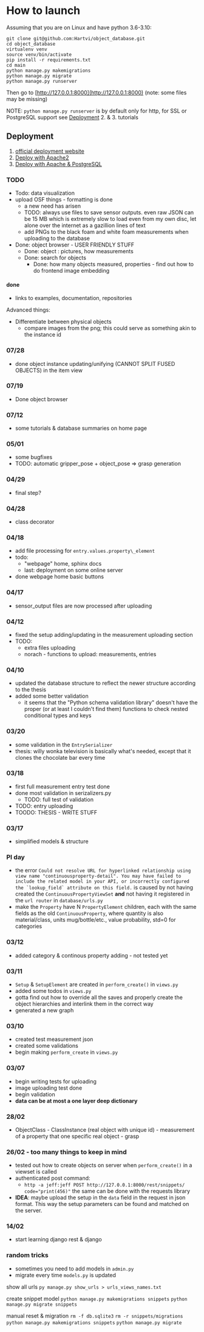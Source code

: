# How to launch
Assuming that you are on Linux and have python 3.6-3.10:

```
git clone git@github.com:Hartvi/object_database.git
cd object_database
virtualenv venv
source venv/bin/activate
pip install -r requirements.txt
cd main
python manage.py makemigrations
python manage.py migrate
python manage.py runserver
```

Then go to [http://127.0.0.1:8000](http://127.0.0.1:8000) (note: some files may be missing)

NOTE: `python manage.py runserver` is by default only for http, for SSL or PostgreSQL support see [Deployment](#Deployment) 2. & 3. tutorials

## Deployment
1. [official deployment website](https://docs.djangoproject.com/en/4.0/howto/deployment/)
2. [Deploy with Apache2](https://dev.to/ninahwang/deploying-a-django-application-using-apache2-94g)
3. [Deploy with Apache & PostgreSQL](https://dev.to/ajithklepsydra/how-to-set-up-and-deploy-a-django-application-on-a-linux-server-2dff)

### TODO
- Todo: data visualization
- upload OSF things - formatting is done
  - a new need has arisen
  - TODO: always use files to save sensor outputs. even raw JSON can be 15 MB which is extremely slow to load even from my own disc, let alone over the internet as a gazillion lines of text
  - add PNGs to the black foam and white foam measurements when uploading to the database
- Done: object browser - USER FRIENDLY STUFF
  - Done: object : pictures, how measurements
  - Done: search for objects
    - Done: how many objects measured, properties - find out how to do frontend image embedding

#### done
- links to examples, documentation, repositories

Advanced things:
- Differentiate between physical objects
  - compare images from the png; this could serve as something akin to the instance id

### 07/28
- done object instance updating/unifying (CANNOT SPLIT FUSED OBJECTS) in the item view

### 07/19
- Done object browser

### 07/12
- some tutorials & database summaries on home page

### 05/01
- some bugfixes
- TODO: automatic gripper\_pose + object\_pose => grasp generation

### 04/29
- final step?


### 04/28
- class decorator

### 04/18
- add file processing for `entry.values.property\_element`
- todo: 
  - "webpage" home, sphinx docs
  - last: deployment on some online server
- done webpage home basic buttons

### 04/17
- sensor\_output files are now processed after uploading 

### 04/12
- fixed the setup adding/updating in the measurement uploading section
- TODO: 
  - extra files uploading
  - norach - functions to upload: measurements, entries

### 04/10
- updated the database structure to reflect the newer structure according to the thesis
- added some better validation
  - it seems that the "Python schema validation library" doesn't have the proper (or at least I couldn't find them) functions to check nested conditional types and keys

### 03/20
- some validation in the `EntrySerializer`
- thesis: willy wonka television is basically what's needed, except that it clones the chocolate bar every time

### 03/18
- first full measurement entry test done
- done most validation in serizalizers.py
  - TODO: full test of validation
- TODO: entry uploading
- TOODO: THESIS - WRITE STUFF

### 03/17
- simplified models & structure


### PI day
- the error ```Could not resolve URL for hyperlinked relationship using view name "continuousproperty-detail". You may have failed to include the related model in your API, or incorrectly configured the `lookup_field` attribute on this field.``` is caused by not having created the `ContinuousPropertyViewSet` **and** not having it registered in the `url router` in `database/urls.py`
- make the `Property` have N `PropertyElement` children, each with the same fields as the old `ContinuousProperty`, where quantity is also material/class, units mug/bottle/etc., value probability, std=0 for categories


### 03/12
- added category & continous property adding - not tested yet

### 03/11
- `Setup` & `SetupElement` are created in `perform_create()` in `views.py`
- added some todos in `views.py`
- gotta find out how to override all the saves and properly create the object hierarchies and interlink them in the correct way
- generated a new graph

### 03/10
- created test measurement json
- created some validations
- begin making `perform_create` in `views.py`

### 03/07
- begin writing tests for uploading
- image uploading test done
- begin validation
- **data can be at most a one layer deep dictionary**

### 28/02
- ObjectClass - ClassInstance (real object with unique id) - measurement of a property that one specific real object - grasp

### 26/02 - too many things to keep in mind
- tested out how to create objects on server when `perform_create()` in a viewset is called
- authenticated post command:
  - `http -a jeff:jeff POST http://127.0.0.1:8000/rest/snippets/ code="print(456)"`
the same can be done with the requests library
- **IDEA**: maybe upload the setup in the `data` field in the request in json format. This way the setup parameters can be found and matched on the server.

### 14/02
- start learning django rest & django


### random tricks
- sometimes you need to add models in `admin.py`
- migrate every time `models.py` is updated

show all urls
`py manage.py show_urls > urls_views_names.txt`

create snippet model
`python manage.py makemigrations snippets`
`python manage.py migrate snippets`

manual reset & migration
`rm -f db.sqlite3`
`rm -r snippets/migrations`
`python manage.py makemigrations snippets`
`python manage.py migrate`



